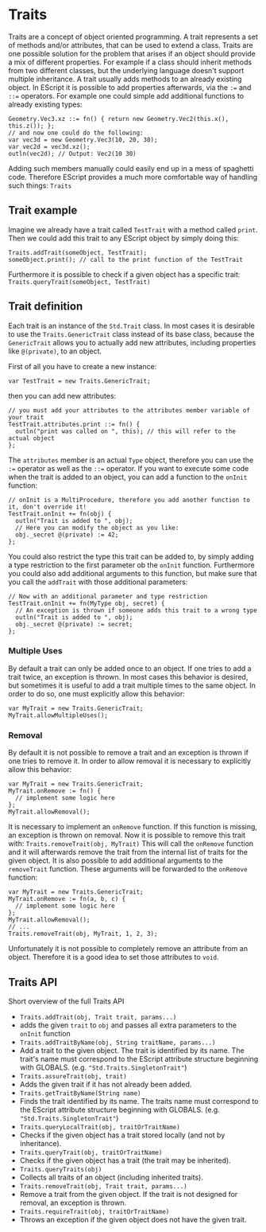 # Traits
Traits are a concept of object oriented programming. A trait represents a set of methods and/or attributes, that can be used to extend a class. Traits are one possible solution for the problem that arises if an object should provide a mix of different properties. For example if a class should inherit methods from two different classes, but the underlying language doesn't support multiple inheritance.
A trait usually adds methods to an already existing object.
In EScript it is possible to add properties afterwards, via the `:=` and `::=` operators. For example one could simple add additional functions to already existing types:
```
Geometry.Vec3.xz ::= fn() { return new Geometry.Vec2(this.x(), this.z()); };
// and now one could do the following:
var vec3d = new Geometry.Vec3(10, 20, 30);
var vec2d = vec3d.xz();
outln(vec2d); // Output: Vec2(10 30)
```
Adding such members manually could easily end up in a mess of spaghetti code. Therefore EScript provides a much more comfortable way of handling such things: `Traits`

## Trait example
Imagine we already have a trait called `TestTrait` with a method called `print`. Then we could add this trait to any EScript object by simply doing this:
```
Traits.addTrait(someObject, TestTrait);
someObject.print(); // call to the print function of the TestTrait
```
Furthermore it is possible to check if a given object has a specific trait: `Traits.queryTrait(someObject, TestTrait)`

## Trait definition
Each trait is an instance of the `Std.Trait` class. In most cases it is desirable to use the `Traits.GenericTrait` class instead of its base class, because the `GenericTrait` allows you to actually add new attributes, including properties like `@(private)`, to an object.

First of all you have to create a new instance:
```
var TestTrait = new Traits.GenericTrait;
```
then you can add new attributes:
```
// you must add your attributes to the attributes member variable of your trait
TestTrait.attributes.print ::= fn() {
  outln("print was called on ", this); // this will refer to the actual object
};
```
The `attributes` member is an actual `Type` object, therefore you can use the `:=` operator as well as the `::=` operator. If you want to execute some code when the trait is added to an object, you can add a function to the `onInit` function:
```
// onInit is a MultiProcedure, therefore you add another function to it, don't override it!
TestTrait.onInit += fn(obj) {
  outln("Trait is added to ", obj);
  // Here you can modify the object as you like:
  obj._secret @(private) := 42;
};
```
You could also restrict the type this trait can be added to, by simply adding a type restriction to the first parameter ob the `onInit` function. Furthermore you could also add additional arguments to this function, but make sure that you call the `addTrait` with those additional parameters:
```
// Now with an additional parameter and type restriction
TestTrait.onInit += fn(MyType obj, secret) {
  // An exception is thrown if someone adds this trait to a wrong type
  outln("Trait is added to ", obj);
  obj._secret @(private) := secret;
};
```

### Multiple Uses
By default a trait can only be added once to an object. If one tries to add a trait twice, an exception is thrown. In most cases this behavior is desired, but sometimes it is useful to add a trait multiple times to the same object. In order to do so, one must explicitly allow this behavior:
```
var MyTrait = new Traits.GenericTrait;
MyTrait.allowMultipleUses();
```

### Removal
By default it is not possible to remove a trait and an exception is thrown if one tries to remove it. In order to allow removal it is necessary to explicitly allow this behavior:
```
var MyTrait = new Traits.GenericTrait;
MyTrait.onRemove := fn() {
  // implement some logic here
};
MyTrait.allowRemoval();
```
It is necessary to implement an `onRemove` function. If this function is missing, an exception is thrown on removal.
Now it is possible to remove this trait with: `Traits.removeTrait(obj, MyTrait)`
This will call the `onRemove` function and it will afterwards remove the trait from the internal list of traits for the given object. It is also possible to add additional arguments to the `removeTrait` function. These arguments will be forwarded to the `onRemove` function:
```
var MyTrait = new Traits.GenericTrait;
MyTrait.onRemove := fn(a, b, c) {
  // implement some logic here
};
MyTrait.allowRemoval();
// ...
Traits.removeTrait(obj, MyTrait, 1, 2, 3);
```
Unfortunately it is not possible to completely remove an attribute from an object. Therefore it is a good idea to set those attributes to `void`.


## Traits API
Short overview of the full Traits API

* `Traits.addTrait(obj, Trait trait, params...)`
 * adds the given `trait` to `obj` and passes all extra parameters to the `onInit` function
* `Traits.addTraitByName(obj, String traitName, params...)`
 * Add a trait to the given object. The trait is identified by its name. The trait's name must correspond to the EScript attribute structure beginning with GLOBALS. (e.g. `"Std.Traits.SingletonTrait"`)
* `Traits.assureTrait(obj, trait)`
 * Adds the given trait if it has not already been added.
* `Traits.getTraitByName(String name)`
 * Finds the trait identified by its name. The traits name must correspond to the EScript attribute structure beginning with GLOBALS. (e.g. `"Std.Traits.SingletonTrait"`)
* `Traits.queryLocalTrait(obj, traitOrTraitName)`
 * Checks if the given object has a trait stored locally (and not by inheritance).
* `Traits.queryTrait(obj, traitOrTraitName)`
 * Checks if the given object has a trait (the trait may be inherited).
* `Traits.queryTraits(obj)`
 * Collects all traits of an object (including inherited traits).
* `Traits.removeTrait(obj, Trait trait, params...)`
 * Remove a trait from the given object. If the trait is not designed for removal, an exception is thrown.
* `Traits.requireTrait(obj, traitOrTraitName)`
 * Throws an exception if the given object does not have the given trait.
